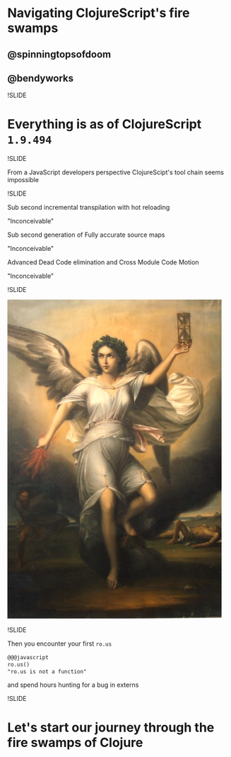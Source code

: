 # Navigating ClojureScript's fire swamps

## @spinningtopsofdoom

## @bendyworks

!SLIDE

# Everything is as of ClojureScript `1.9.494`

!SLIDE

From a JavaScript developers perspective ClojureScipt's tool chain seems impossible

!SLIDE

Sub second incremental transpilation with hot reloading

"Inconceivable"

Sub second generation of Fully accurate source maps

"Inconceivable"

Advanced Dead Code elimination and Cross Module Code Motion

"Inconceivable"

!SLIDE

![Nemesis](../../images/nemesis_gheorghe_tattarescu.jpg)

!SLIDE

Then you encounter your first `ro.us`

    @@@javascript
    ro.us()
    "ro.us is not a function"

and spend hours hunting for a bug in externs

!SLIDE

# Let's start our journey through the fire swamps of Clojure
